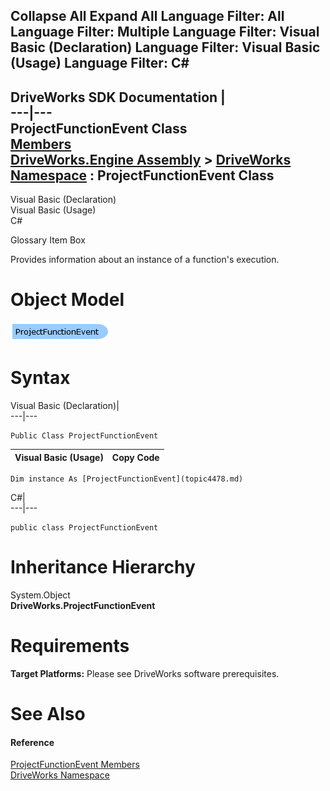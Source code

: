 Collapse All Expand All Language Filter: All  Language Filter: Multiple  Language Filter: Visual Basic (Declaration) Language Filter: Visual Basic (Usage) Language Filter: C#  
---  
DriveWorks SDK Documentation  |   
---|---  
ProjectFunctionEvent Class   
[Members](topic4479.md)   
[DriveWorks.Engine Assembly](topic2156.md) > [DriveWorks Namespace](topic2159.md) : ProjectFunctionEvent Class  
---  
  
Visual Basic (Declaration)    
Visual Basic (Usage)    
C# 

Glossary Item Box

Provides information about an instance of a function's execution. 

# Object Model

![](dotnetdiagramimages/image214.png)

# Syntax

Visual Basic (Declaration)|   
---|---  
      
    
    Public Class ProjectFunctionEvent   
  
Visual Basic (Usage)| Copy Code  
---|---  
      
    
    Dim instance As [ProjectFunctionEvent](topic4478.md)  
  
C#|   
---|---  
      
    
    public class ProjectFunctionEvent   
  
# Inheritance Hierarchy

System.Object  
**DriveWorks.ProjectFunctionEvent**  


# Requirements

**Target Platforms:** Please see DriveWorks software prerequisites.

# See Also

#### Reference

[ProjectFunctionEvent Members](topic4479.md)   
[DriveWorks Namespace](topic2159.md)


